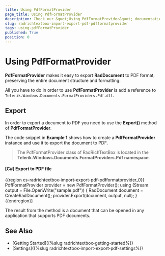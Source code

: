 ```yaml
---
title: Using PdfFormatProvider
page_title: Using PdfFormatProvider
description: Check our &quot;Using PdfFormatProvider&quot; documentation article for the RadRichTextBox {{ site.framework_name }} control.
slug: radrichtextbox-import-export-pdf-pdfformatprovider
tags: using-pdfFormatProvider
published: True
position: 0
---
```


# Using PdfFormatProvider

__PdfFormatProvider__ makes it easy to export __RadDocument__ to PDF format, preserving the entire document structure and formatting.
  
All you have to do in order to use __PdfFormatProvider__ is add a reference to `Telerik.Windows.Documents.FormatProviders.Pdf.dll`.

## Export

In order to export a document to PDF you need to use the __Export()__ method of __PdfFormatProvider__.

The code snippet in __Example 1__ shows how to create a __PdfFormatProvider__ instance and use it to export the document to PDF.
        
>The PdfFormatProvider class of RadRichTextBox is located in the **Telerik.Windows.Documents.FormatProviders.Pdf namespace**.

#### __[C#] Export to PDF file__
{{region cs-radrichtextbox-import-export-pdf-pdfformatprovider_0}}
	PdfFormatProvider provider = new PdfFormatProvider();
	using (Stream output = File.OpenWrite("sample.pdf"))
	{
	    RadDocument document = CreateRadDocument();
	    provider.Export(document, output, null);
	}
{{endregion}}

The result from the method is a document that can be opened in any application that supports PDF documents.

## See Also

 * [Getting Started]({%slug radrichtextbox-getting-started%})
 * [Settings]({%slug radrichtextbox-import-export-pdf-settings%})
